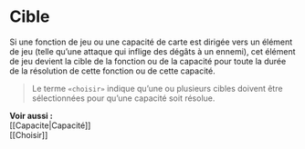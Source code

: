 # Cible
Si une fonction de jeu ou une capacité de carte est dirigée vers un élément de jeu (telle qu’une attaque qui inflige des dégâts à un ennemi), cet élément de jeu devient la cible de la fonction ou de la capacité pour toute la durée de la résolution de cette fonction ou de cette capacité.

>Le terme `«choisir»` indique qu’une ou plusieurs cibles doivent être sélectionnées pour qu’une capacité soit résolue.

**Voir aussi :**  
[[Capacite|Capacité]]  
[[Choisir]]